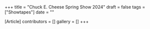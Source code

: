 +++
title = "Chuck E. Cheese Spring Show 2024"
draft = false
tags = ["Showtapes"]
date = ""

[Article]
contributors = []
gallery = []
+++